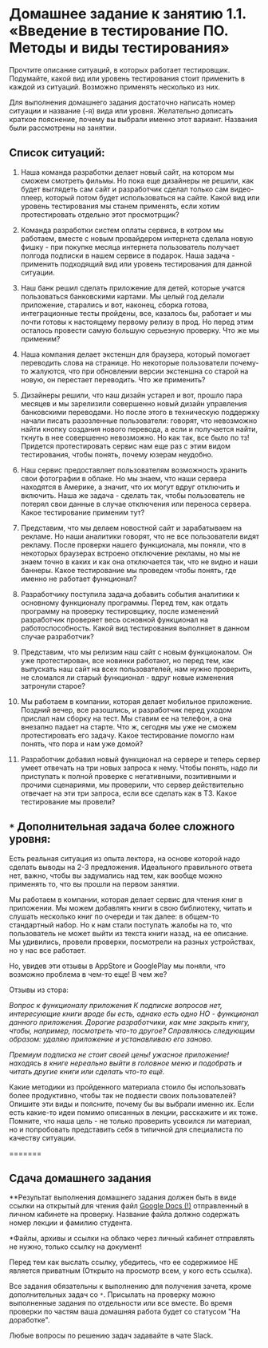 # Домашнее задание к занятию 1.1. «Введение в тестирование ПО. Методы и виды тестирования»

Прочтите описание ситуаций, в которых работает тестировщик. Подумайте, какой вид или уровень тестирования стоит применить в каждой из ситуаций. Возможно применять несколько из них.

Для выполнения домашнего задания достаточно написать номер ситуации и название (-я) вида или уровня. Желательно дописать краткое пояснение, почему вы выбрали именно этот вариант.
Названия были рассмотрены на занятии.

## Список ситуаций:

1. Наша команда разработки делает новый сайт, на котором мы сможем смотреть фильмы. Но пока еще дизайнеры не решили, как будет выглядеть сам сайт и разработчик сделал только сам видео-плеер, который потом будет использоваться на сайте. Какой вид или уровень тестирования мы станем применять, если хотим протестировать отдельно этот просмотрщик?

2. Команда разработки систем оплаты сервиса, в котром мы работаем, вместе с новым провайдером интернета сделала новую фишку - при покупке месяца интернета пользователь получает полгода подписки в нашем сервисе в подарок. Наша задача - применить подходящий вид или уровень тестирования для данной ситуации. 

3. Наш банк решил сделать приложение для детей, которые учатся пользоваться банковскими картами. Мы целый год делали приложение, старались и вот, наконец, сборка готова, интеграционные тесты пройдены, все, казалось бы, работает и мы почти готовы к настоящему первому релизу в прод. Но перед этим осталось провести самую большую серьезную проверку. Что же мы применим?

4. Наша компания делает экстеншн для браузера, который помогает переводить слова на странице. Но некоторые  пользователи почему-то жалуются, что при обновлении версии экстеншна со старой на новую, он перестает переводить. Что же применить?

5. Дизайнеры решили, что наш дизайн устарел и вот, прошло пара месяцев и мы зарелизили совершенно новый дизайн управления банковскими переводами. Но после этого в техническую поддержку начали писать разозленные пользователи: говорят, что невозможно найти кнопку создания нового перевода, а если и получается найти, ткнуть в нее совершенно невозможно. Но как так, все было по тз! Придется протестировать сервис нам еще раз с этим видом тестирования, чтобы понять, почему юзерам неудобно.

6. Наш сервис предоставляет пользователям возможность хранить свои фотографии в облаке. Но мы знаем, что наши сервера находятся в Америке, а значит, что их могут вдруг отключить и включить. Наша же задача - сделать так, чтобы пользователь не потерял свои данные в случае отключения или переноса сервера. Какое тестирование применим тут?

7. Представим, что мы делаем новостной сайт и зарабатываем на рекламе. Но наши аналитики говорят, что не все пользователи видят рекламу. После проверки нашего функционала, мы поняли, что в некоторых браузерах встроено отключение рекламы, но мы не знаем точно в каких и как она отключается так, что не видно и наши баннеры. Какое тестирование мы проведем чтобы понять, где именно не работает функционал?

8. Разработчику поступила задача добавить события аналитики к основному функционалу программы. Перед тем, как отдать программу на проверку тестировщику, после изменений разработчик проверяет весь основной функционал на работоспособность. Какой вид тестирования выполняет в данном случае разработчик?

9. Представим, что мы релизим наш сайт с новым функционалом. Он уже протестирован, все новинки работают, но перед тем, как выпускать наш сайт на всех пользователей, нам нужно проверить, не сломался ли старый функционал - вдруг новые изменения затронули старое?

10. Мы работаем в компании, которая делает мобильное приложение. Поздний вечер, все разошлись, и разработчик перед уходом прислал нам сборку на тест. Мы ставим ее на телефон, а она внезапно падает на старте. Что ж, сегодня мы уже не сможем протестировать его задачу. Какое тестирование помогло нам понять, что пора и нам уже домой?  

11. Разработчик добавил новый функционал на сервере и теперь сервер умеет отвечать на три новых запроса к нему. Чтобы понять, надо ли приступать к полной проверке с негативными, позитивными и прочими сценариями, мы проверили, что сервер действительно отвечает на эти три запроса, если все сделать как в ТЗ. Какое тестирование мы провели?

## `*` Дополнительная задача более сложного уровня:

Есть реальная ситуация из опыта лектора, на основе которой надо сделать выводы на 2-3 предложения. Идеального правильного ответа нет, важно, чтобы вы задумались над тем, как вообще можно применять то, что вы прошли на первом занятии.

Мы работаем в компании, которая делает сервис для чтения книг в приложении. Мы можем добавлять книги в свою библиотеку, читать и слушать несколько книг по очереди и так далее: в общем-то стандартный набор. Но к нам стали поступать жалобы на то, что пользователь не может выйти из текста книги назад, на ее описание. Мы удивились, провели проверки, посмотрели на разных устройствах, но у нас все работает. 

Но, увидев эти отзывы в AppStore и GooglePlay мы поняли, что возможно проблема в чем-то еще! В чем же?

Отзывы из стора:

*Вопрос к функционалу приложения*
*К подписке вопросов нет, интересующие книги вроде бы есть, однако есть одно НО - функционал данного приложения. Дорогие разработчики, как мне закрыть книгу, чтобы, например, посмотреть что-то другое? Справляюсь следующим образом: удаляю приложение и устанавливаю его заново.*

*Премиум подписка не стоит своей цены!*
*ужасное приложение! находясь в книге нереально выйти в головное меню и подобрать и читать другие книги или сделать что-то ещё.*

Какие методики из пройденного материала стоило бы использовать более продуктивно, чтобы так не подвести своих пользователей? 
Опишите эти виды и поясните, почему бы вы выбрали именно их. Если есть какие-то идеи помимо описанных в лекции, расскажите и их тоже. Помните, что наша цель - не только проверить усвоился ли материал, но и попробовать представить себя в типичной для специалиста по качеству ситуации.

=======

## Сдача домашнего задания

**Результат выполнения домашнего задания должен быть в виде ссылки на открытый для чтения файл  <a href="https://docs.google.com">Google Docs (!)</a> отправленный в личном кабинете на проверку. Название файла должно содержать номер лекции и фамилию студента. 

*Файлы, архивы и ссылки на облако через личный кабинет отправлять не нужно, только ссылку на документ!


Перед тем как выслать ссылку, убедитесь, что ее содержимое НЕ является приватным (Открыто на просмотр всем, у кого есть ссылка).


Все задания обязательны к выполнению для получения зачета, кроме дополнительных задач со `*`. Присылать на проверку можно выполненные задания по отдельности или все вместе. Во время проверки по частям ваша домашняя работа будет со статусом "На доработке".

Любые вопросы по решению задач задавайте в чате Slack.
